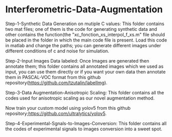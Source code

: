# Interferometric-Data-Augmentation
Step-1-Synthetic Data Generation on mutiple C values: This folder contains two mat files; one of them is the code for generating synthetic data and other contains the function(the "xc_fonction_xs_interpol_f_xs.m" file should be placed in the folder in which the main code file is present. Load this code in matlab and change the paths; you can generate different images under different conditions of c and noise for simulation.

Step-2-Input Images Data labeled: Once Images are generated then annotate them; this folder contains all annotated images which we used as input, you can use them directly or if you want your own data then annotate them in PASCAL-VOC format from this github repository(https://github.com/tzutalin/labelImg).

Step-3-Data Augmentation-Anisotropic Scaling: This folder contains all the codes used for anisotropic scaling as our novel augmentation method.

Now train your custom model using yolov5 from this github repository;https://github.com/ultralytics/yolov5.

Step-4-Experimental-Sgnals-to-Images-Conversion: This folder contains all the codes of experimental signals to images conversion into a sweet spot.
